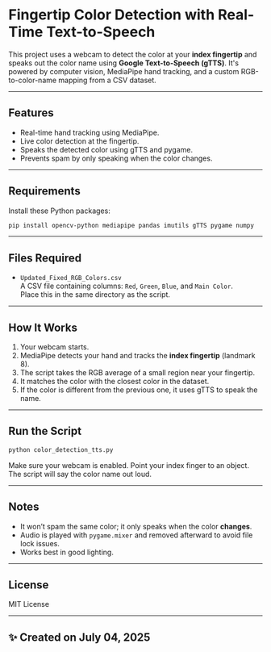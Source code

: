 # Fingertip Color Detection with Real-Time Text-to-Speech

This project uses a webcam to detect the color at your **index fingertip** and speaks out the color name using **Google Text-to-Speech (gTTS)**. It's powered by computer vision, MediaPipe hand tracking, and a custom RGB-to-color-name mapping from a CSV dataset.

---

## Features
- Real-time hand tracking using MediaPipe.
- Live color detection at the fingertip.
- Speaks the detected color using gTTS and pygame.
- Prevents spam by only speaking when the color changes.

---

## Requirements

Install these Python packages:

```bash
pip install opencv-python mediapipe pandas imutils gTTS pygame numpy
```

---

## Files Required

- `Updated_Fixed_RGB_Colors.csv`  
  A CSV file containing columns: `Red`, `Green`, `Blue`, and `Main Color`.  
  Place this in the same directory as the script.

---

## How It Works

1. Your webcam starts.
2. MediaPipe detects your hand and tracks the **index fingertip** (landmark 8).
3. The script takes the RGB average of a small region near your fingertip.
4. It matches the color with the closest color in the dataset.
5. If the color is different from the previous one, it uses gTTS to speak the name.

---

## Run the Script

```bash
python color_detection_tts.py
```

Make sure your webcam is enabled. Point your index finger to an object. The script will say the color name out loud.

---

## Notes

- It won’t spam the same color; it only speaks when the color **changes**.
- Audio is played with `pygame.mixer` and removed afterward to avoid file lock issues.
- Works best in good lighting.

---

## License

MIT License

---

## ✨ Created on July 04, 2025
